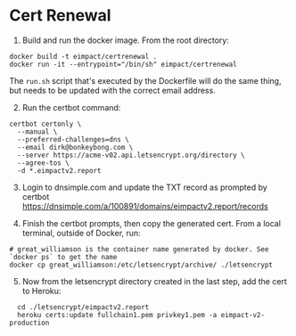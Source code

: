 # Cert Renewal

1. Build and run the docker image. From the root directory:
```
docker build -t eimpact/certrenewal .
docker run -it --entrypoint="/bin/sh" eimpact/certrenewal
```

The `run.sh` script that's executed by the Dockerfile will do the same thing, but needs
to be updated with the correct email address.

2. Run the certbot command:
```
certbot certonly \
  --manual \
  --preferred-challenges=dns \
  --email dirk@bonkeybong.com \
  --server https://acme-v02.api.letsencrypt.org/directory \
  --agree-tos \
  -d *.eimpactv2.report
```

3. Login to dnsimple.com and update the TXT record as prompted by certbot
https://dnsimple.com/a/100891/domains/eimpactv2.report/records

4. Finish the certbot prompts, then copy the generated cert. From a local terminal, outside of Docker, run:
```
# great_williamson is the container name generated by docker. See `docker ps` to get the name
docker cp great_williamson:/etc/letsencrypt/archive/ ./letsencrypt
```

5. Now from the letsencrypt directory created in the last step, add the cert to Heroku:
```
  cd ./letsencrypt/eimpactv2.report
  heroku certs:update fullchain1.pem privkey1.pem -a eimpact-v2-production
```